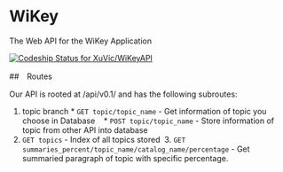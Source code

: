 # WiKey

The Web API for the WiKey Application

[ ![Codeship Status for XuVic/WiKeyAPI](https://app.codeship.com/projects/d1dfde20-b314-0135-e64c-725c6ee79220/status?branch=master)](https://app.codeship.com/projects/258181)

##　Routes

Our API is rooted at /api/v0.1/ and has the following subroutes:
  1. topic branch
    * `GET topic/topic_name` - Get information of topic you choose in Database
    * `POST topic/topic_name` - Store information of topic from other API into database
  2. `GET topics` - Index of all topics stored
  3. `GET summaries_percent/topic_name/catalog_name/percentage` - Get summaried paragraph of topic with specific percentage.
 
